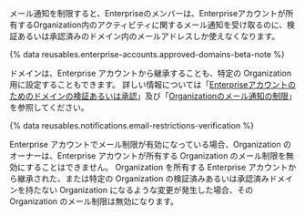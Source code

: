 メール通知を制限すると、Enterpriseのメンバーは、Enterpriseアカウントが所有するOrganization内のアクティビティに関するメール通知を受け取るのに、検証あるいは承認済みのドメイン内のメールアドレスしか使えなくなります。

{% data reusables.enterprise-accounts.approved-domains-beta-note %}

ドメインは、Enterprise アカウントから継承することも、特定の Organization 用に設定することもできます。 詳しい情報については「[Enterpriseアカウントのためのドメインの検証あるいは承認](/github/setting-up-and-managing-your-enterprise/verifying-or-approving-a-domain-for-your-enterprise-account)」及び「[Organizationのメール通知の制限](/organizations/keeping-your-organization-secure/restricting-email-notifications-for-your-organization)」を参照してください。

{% data reusables.notifications.email-restrictions-verification %}

Enterprise アカウントでメール制限が有効になっている場合、Organization のオーナーは、Enterprise アカウントが所有する Organization のメール制限を無効にすることはできません。 Organization を所有する Enterprise アカウントから継承された、または特定の Organization の検証済みあるいは承認済みドメインを持たない Organization になるような変更が発生した場合、その Organization のメール制限は無効になります。
